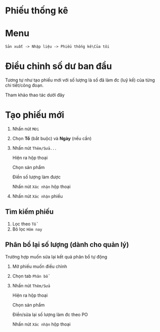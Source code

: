# Phiếu thống kê

# Menu
    Sản xuất -> Nhập liệu -> Phiếu thống kê\Của tôi

# Điều chỉnh số dư ban đầu
Tương tự như tạo phiếu mới với số lượng là số đã làm đc (luỹ kế) của từng chi tiết/công đoạn.

Tham khảo thao tác dưới đây

# Tạo phiếu mới
1. Nhấn nút `Mới`
2. Chọn **Tổ** (bắt buộc) và **Ngày** (nếu cần)
3. Nhấn nút `Thêm/Sửa...`

    Hiện ra hộp thoại

    Chọn sản phẩm

    Điền số lượng làm được

    Nhấn nút `Xác nhận` hộp thoại

4. Nhấn nút `Xác nhận` phiếu

## Tìm kiếm phiếu
1. Lọc theo `Tổ`
2. Bỏ lọc `Hôm nay`

## Phân bổ lại số lượng (dành cho quản lý)
Trường hợp muốn sửa lại kết quả phân bổ tự động

1. Mở phiếu muốn điều chỉnh
2. Chọn tab `Phân bổ`
3. Nhấn nút `Thêm/Sửa`
    
    Hiện ra hộp thoại
    
    Chọn sản phẩm

    Điền/sửa lại số lượng làm đc theo PO

    Nhấn nút `Xác nhận` hộp thoại